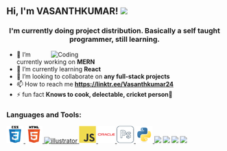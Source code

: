 <h2> Hi, I'm VASANTHKUMAR! <img src="https://media1.tenor.com/images/551d452e9eb7377fd4d189bf905a61f3/tenor.gif" width="50"></h2>
<h3 align="center"> I'm currently doing project distribution. Basically a self taught programmer, still learning.</h3>



<img align="right" alt="Coding" width="400" src="https://cdn.dribbble.com/users/121260/screenshots/2278852/opening.gif">

- 🔭 I’m currently working on **MERN**
- 🌱 I’m currently learning **React**
- 👯 I’m looking to collaborate on **any full-stack projects**
- 📫 How to reach me **https://linktr.ee/Vasanthkumar24**
- ⚡ fun fact **Knows to cook, delectable, cricket person🏏**



<h3 align="left">Languages and Tools:</h3>
  <a href="https://www.w3.org/css/" target="_blank"><img src="https://raw.githubusercontent.com/devicons/devicon/master/icons/css3/css3-original-wordmark.svg" alt="css3" width="40" height="40"/> </a> <a href="https://www.w3.org/html/" target="_blank"> <img src="https://raw.githubusercontent.com/devicons/devicon/master/icons/html5/html5-original-wordmark.svg" alt="html5" width="40" height="40"/> </a> <a href="https://www.adobe.com/in/products/illustrator.html" target="_blank"> <img src="https://www.vectorlogo.zone/logos/adobe_illustrator/adobe_illustrator-icon.svg" alt="illustrator" width="40" height="40"/> </a> <a href="https://developer.mozilla.org/en-US/docs/Web/JavaScript" target="_blank"> <img src="https://raw.githubusercontent.com/devicons/devicon/master/icons/javascript/javascript-original.svg" alt="javascript" width="40" height="40"/> </a> <a href="https://www.oracle.com/" target="_blank"> <img src="https://raw.githubusercontent.com/devicons/devicon/master/icons/oracle/oracle-original.svg" alt="oracle" width="40" height="40"/> </a> <a href="https://www.photoshop.com/en" target="_blank"> <img src="https://raw.githubusercontent.com/devicons/devicon/master/icons/photoshop/photoshop-line.svg" alt="photoshop" width="40" height="40"/> </a> <a href="https://www.python.org/" target="_blank"> <img src="https://raw.githubusercontent.com/devicons/devicon/master/icons/python/python-original.svg" alt="python" width="40" height="40"/> </a> 
   <a href="https://www.djangoproject.com/" target="_blank"><img height="50" src="https://www.vectorlogo.zone/logos/djangoproject/djangoproject-ar21.svg"></a>
    <a href="https://www.php.net/" target="_blank"> <img   height="40" src="https://www.vectorlogo.zone/logos/php/php-horizontal.svg"></a>
   <a href="https://www.mysql.com/" target="_blank"> <img height="40" src="https://www.vectorlogo.zone/logos/mysql/mysql-horizontal.svg"></a>
   <a href="https://tailwindcss.com/" target="_blank"> <img height="60" src="https://www.vectorlogo.zone/logos/tailwindcss/tailwindcss-ar21.svg"></a>
   </p>
</p>

